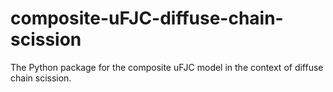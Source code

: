 # composite-uFJC-diffuse-chain-scission
The Python package for the composite uFJC model in the context of diffuse chain scission.
